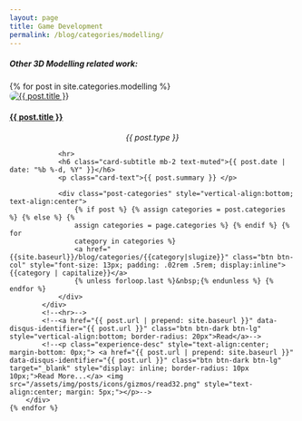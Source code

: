 ```yaml
---
layout: page
title: Game Development
permalink: /blog/categories/modelling/
---
```


<h5> Other 3D Modelling related work: </h5>

<div class="row">
	{% for post in site.categories.modelling %}
        <div class="card blog-post" style="border-radius: 50px">
            <a href="{{ post.url | prepend: site.baseurl }}" data-disqus-identifier="{{ post.url }}" style="padding: 0px">
                <img class="card-img-top" src="{{site.url}}{{site.baseurl}}{{ post.thumbnail }}" alt="{{ post.title }}" style="border-radius: 30px">
            </a>
            <div class="card-body center">
                <!-- <img src="{{site.url}}{{site.baseurl}}/assets/img/{{ site.author_logo }}" class="author-profile-img"> -->
                <a href="{{ post.url | prepend: site.baseurl }}" data-disqus-identifier="{{ post.url }}" style="padding: 0px">
                    <h4 class="card-title">{{ post.title }}</h4>
                </a>
                <h6 class="card-subtitle mb-2" style="{{post.color}}; text-align: center; border-radius: 50px 0px; margin: 5px">{{ post.type }}</h6>

                <hr>
                <h6 class="card-subtitle mb-2 text-muted">{{ post.date | date: "%b %-d, %Y" }}</h6>
                <p class="card-text">{{ post.summary }} </p>

                <div class="post-categories" style="vertical-align:bottom; text-align:center">
                    {% if post %} {% assign categories = post.categories %} {% else %} {%
                    assign categories = page.categories %} {% endif %} {% for
                    category in categories %}
                    <a href="{{site.baseurl}}/blog/categories/{{category|slugize}}" class="btn btn-col" style="font-size: 13px; padding: .02rem .5rem; display:inline">{{category | capitalize}}</a>
                    {% unless forloop.last %}&nbsp;{% endunless %} {% endfor %}
                </div>
            </div>
            <!--<hr>-->
            <!--<a href="{{ post.url | prepend: site.baseurl }}" data-disqus-identifier="{{ post.url }}" class="btn btn-dark btn-lg" style="vertical-align:bottom; border-radius: 20px">Read</a>-->
            <!--<p class="experience-desc" style="text-align:center; margin-bottom: 0px;"> <a href="{{ post.url | prepend: site.baseurl }}" data-disqus-identifier="{{ post.url }}" class="btn btn-dark btn-lg" target="_blank" style="display: inline; border-radius: 10px 10px;">Read More...</a> <img src="/assets/img/posts/icons/gizmos/read32.png" style="text-align:center; margin: 5px;"></p>-->
        </div>
	{% endfor %}
</div>

